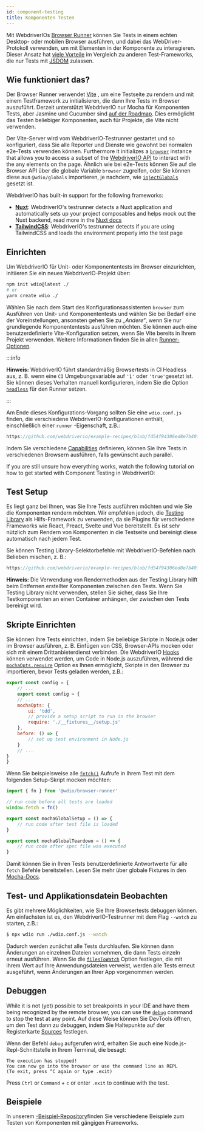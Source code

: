 ```yaml
---
id: component-testing
title: Komponenten Testen
---
```


Mit WebdriverIOs [Browser Runner](/docs/runner#browser-runner) können Sie Tests in einem echten Desktop- oder mobilen Browser ausführen, und dabei das WebDriver-Protokoll verwenden, um mit Elementen in der Komponente zu interagieren. Dieser Ansatz hat [viele Vorteile](/docs/runner#browser-runner) im Vergleich zu anderen Test-Frameworks, die nur Tests mit [JSDOM](https://www.npmjs.com/package/jsdom) zulassen.

## Wie funktioniert das?

Der Browser Runner verwendet [Vite](https://vitejs.dev/) , um eine Testseite zu rendern und mit einem Testframework zu initialisieren, die dann Ihre Tests im Browser auszuführt. Derzeit unterstützt WebdriverIO nur Mocha für Komponenten Tests, aber Jasmine und Cucumber sind [auf der Roadmap](https://github.com/orgs/webdriverio/projects/1). Dies ermöglicht das Testen beliebiger Komponenten, auch für Projekte, die Vite nicht verwenden.

Der Vite-Server wird vom WebdriverIO-Testrunner gestartet und so konfiguriert, dass Sie alle Reporter und Dienste wie gewohnt bei normalen e2e-Tests verwenden können. Furthermore it initializes a [`browser`](/docs/api/browser) instance that allows you to access a subset of the [WebdriverIO API](/docs/api) to interact with the any elements on the page. Ähnlich wie bei e2e-Tests können Sie auf die Browser API über die globale Variable `browser` zugreifen, oder Sie können diese aus `@wdio/globals` importieren, je nachdem, wie [`injectGlobals`](/docs/api/globals) gesetzt ist.

WebdriverIO has built-in support for the following frameworks:

- [__Nuxt__](https://nuxt.com/): WebdriverIO's testrunner detects a Nuxt application and automatically sets up your project composables and helps mock out the Nuxt backend, read more in the [Nuxt docs](/docs/component-testing/vue#testing-vue-components-in-nuxt)
- [__TailwindCSS__](https://tailwindcss.com/): WebdriverIO's testrunner detects if you are using TailwindCSS and loads the environment properly into the test page

## Einrichten

Um WebdriverIO für Unit- oder Komponententests im Browser einzurichten, initiieren Sie ein neues WebdriverIO-Projekt über:

```bash
npm init wdio@latest ./
# or
yarn create wdio ./
```

Wählen Sie nach dem Start des Konfigurationsassistenten `browser` zum Ausführen von Unit- und Komponententests und wählen Sie bei Bedarf eine der Voreinstellungen, ansonsten gehen Sie zu _„Andere“_, wenn Sie nur grundlegende Komponententests ausführen möchten. Sie können auch eine benutzerdefinierte Vite-Konfiguration setzen, wenn Sie Vite bereits in Ihrem Projekt verwenden. Weitere Informationen finden Sie in allen [Runner-Optionen](/docs/runner#runner-options).

:::info

__Hinweis:__ WebdriverIO führt standardmäßig Browsertests in CI Headless aus, z. B. wenn eine `CI` Umgebungsvariable auf `'1'` oder `'true'`gesetzt ist. Sie können dieses Verhalten manuell konfigurieren, indem Sie die Option [`headless`](/docs/runner#headless) für den Runner setzen.

:::

Am Ende dieses Konfigurations-Vorgang sollten Sie eine `wdio.conf.js` finden, die verschiedene WebdriverIO-Konfigurationen enthält, einschließlich einer `runner` -Eigenschaft, z.B.:

```ts reference useHTTPS runmeRepository="git@github.com:webdriverio/example-recipes.git" runmeFileToOpen="component-testing%2FREADME.md"
https://github.com/webdriverio/example-recipes/blob/fd54f94306ed8e7b40f967739164dfe4d6d76b41/wdio.comp.conf.js
```

Indem Sie verschiedene [Capabilities](/docs/configuration#capabilities) definieren, können Sie Ihre Tests in verschiedenen Browsern ausführen, falls gewünscht auch parallel.

If you are still unsure how everything works, watch the following tutorial on how to get started with Component Testing in WebdriverIO:

<LiteYouTubeEmbed id="5vp_3tGtnMc" title="Getting Started with Component Testing in WebdriverIO" />

## Test Setup

Es liegt ganz bei Ihnen, was Sie Ihre Tests ausführen möchten und wie Sie die Komponenten rendern möchten. Wir empfehlen jedoch, die [Testing Library](https://testing-library.com/) als Hilfs-Framework zu verwenden, da sie Plugins für verschiedene Frameworks wie React, Preact, Svelte und Vue bereitstellt. Es ist sehr nützlich zum Rendern von Komponenten in die Testseite und bereinigt diese automatisch nach jedem Test.

Sie können Testing Library-Selektorbefehle mit WebdriverIO-Befehlen nach Belieben mischen, z. B.:

```js reference useHTTPS
https://github.com/webdriverio/example-recipes/blob/fd54f94306ed8e7b40f967739164dfe4d6d76b41/component-testing/svelte-example.js
```

__Hinweis:__ Die Verwendung von Rendermethoden aus der Testing Library hilft beim Entfernen erstellter Komponenten zwischen den Tests. Wenn Sie Testing Library nicht verwenden, stellen Sie sicher, dass Sie Ihre Testkomponenten an einen Container anhängen, der zwischen den Tests bereinigt wird.

## Skripte Einrichten

Sie können Ihre Tests einrichten, indem Sie beliebige Skripte in Node.js oder im Browser ausführen, z. B. Einfügen von CSS, Browser-APIs mocken oder sich mit einem Drittanbieterdienst verbinden. Die WebdriverIO [Hooks](/docs/configuration#hooks) können verwendet werden, um Code in Node.js auszuführen, während die [`mochaOpts.require`](/docs/frameworks#require) Option es Ihnen ermöglicht, Skripte in den Browser zu importieren, bevor Tests geladen werden, z.B.:

```js wdio.conf.js
export const config = {
    // ...
    export const config = {
    // ...
    mochaOpts: {
        ui: 'tdd',
        // provide a setup script to run in the browser
        require: './__fixtures__/setup.js'
    },
    before: () => {
        // set up test environment in Node.js
    }
    // ...
}
}
```

Wenn Sie beispielsweise alle [`fetch()`](https://developer.mozilla.org/en-US/docs/Web/API/fetch) Aufrufe in Ihrem Test mit dem folgenden Setup-Skript mocken möchten:

```js ./fixtures/setup.js
import { fn } from '@wdio/browser-runner'

// run code before all tests are loaded
window.fetch = fn()

export const mochaGlobalSetup = () => {
    // run code after test file is loaded
}

export const mochaGlobalTeardown = () => {
    // run code after spec file was executed
}

```

Damit können Sie in Ihren Tests benutzerdefinierte Antwortwerte für alle `fetch` Befehle bereitstellen. Lesen Sie mehr über globale Fixtures in den [Mocha-Docs](https://mochajs.org/#global-fixtures).

## Test- und Applikationsdatein Beobachten

Es gibt mehrere Möglichkeiten, wie Sie Ihre Browsertests debuggen können. Am einfachsten ist es, den WebdriverIO-Testrunner mit dem Flag `--watch` zu starten, z.B.:

```sh
$ npx wdio run ./wdio.conf.js --watch
```

Dadurch werden zunächst alle Tests durchlaufen. Sie können dann Änderungen an einzelnen Dateien vornehmen, die dann Tests einzeln erneut ausführen. Wenn Sie die [`filesToWatch`](/docs/configuration#filestowatch) Option festlegen, die mit ihrem Wert auf Ihre Anwendungsdateien verweist, werden alle Tests erneut ausgeführt, wenn Änderungen an Ihrer App vorgenommen werden.

## Debuggen

While it is not (yet) possible to set breakpoints in your IDE and have them being recognized by the remote browser, you can use the [`debug`](/docs/api/browser/debug) command to stop the test at any point. Auf diese Weise können Sie DevTools öffnen, um den Test dann zu debuggen, indem Sie Haltepunkte auf der Registerkarte [Sources](https://buddy.works/tutorials/debugging-javascript-efficiently-with-chrome-devtools) festlegen.

Wenn der Befehl `debug` aufgerufen wird, erhalten Sie auch eine Node.js-Repl-Schnittstelle in Ihrem Terminal, die besagt:

```
The execution has stopped!
You can now go into the browser or use the command line as REPL
(To exit, press ^C again or type .exit)
```

Press `Ctrl` or `Command` + `c` or enter `.exit` to continue with the test.

## Beispiele

In unserem [-Beispiel-Repository](https://github.com/webdriverio/component-testing-examples)finden Sie verschiedene Beispiele zum Testen von Komponenten mit gängigen Frameworks.
